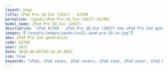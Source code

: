 ```yaml
---
layout: page
title: iPad Pro 10.5in (2017) - A1709
permalink: /ipads/iPad-Pro-10.5in-(2017)-A1709/
model_name: iPad Pro 10.5in (2017)
description: "iPad A1709 - iPad Pro 10.5in (2017) aka iPad Pro 2nd generation. Best compatible iPad cases for A1709"
images: ["/assets/images/ipads/ios11-ipad-pro-10-in.jpg"]
aka: iPad Pro 2nd generation
code: A1709
year: 2017
date: 2018-06-05T10:18:39.995Z
sim: true
keywords: "iPad, iPad cases, iPad covers, iPad case, iPad cover, iPad Pro 10.5in (2017), iPad Pro 10.5in (2017) case, A1709 case, A1709 cover, A1709, iPad Pro 2nd generation"
---
```

